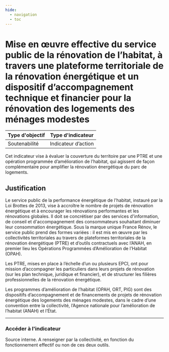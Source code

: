```yaml
---
hide:
  - navigation
  - toc
---
```

# Mise en œuvre effective du service public de la rénovation de l’habitat, à travers une plateforme territoriale de la rénovation énergétique et un dispositif d’accompagnement technique et financier pour la rénovation des logements des ménages modestes 



|Type d'objectif|Type d'indicateur|
|--|--|
|Soutenabilité|Indicateur d’action|

Cet indicateur vise à évaluer la couverture du territoire par une PTRE et une opération programmée  d’amélioration  de  l’habitat,  qui agissent de façon complémentaire pour amplifier la rénovation énergétique du parc de logements.  

## Justification

Le  service  public  de  la  performance  énergétique  de  l'habitat,  instauré  par  la  Loi Brottes de 2013, vise à accroître le nombre de projets de rénovation énergétique et à encourager  les  rénovations  performantes  et  les  rénovations  globales.  Il  doit  se concrétiser  par  des  services  d'information,  de  conseil  et  d'accompagnement  des consommateurs souhaitant diminuer leur consommation énergétique. Sous la marque unique France Rénov, le service public prend des formes variées : il est mis en œuvre par  les  collectivités  territoriales  au  travers  de  plateformes  territoriales  de  la rénovation énergétique (PTRE) et d’outils contractuels avec l’ANAH, en premier lieu les Opérations Programmées d’Amélioration de l’Habitat (OPAH). 
 
Les  PTRE,  mises  en  place  à  l’échelle  d’un  ou  plusieurs  EPCI,  ont  pour  mission d’accompagner  les  particuliers  dans  leurs  projets  de  rénovation  (sur  les  plan technique,  juridique  et  financier),  et  de  structurer  les  filières  professionnelles  de  la rénovation énergétique. 
 
Les  programmes  d’amélioration  de  l’habitat  (OPAH,  ORT,  PIG)  sont  des  dispositifs d’accompagnement  et  de  financements  de  projets  de  rénovation  énergétique  des logements  des  ménages  modestes,  dans  le  cadre  d’une  convention  entre  la collectivité, l’Agence nationale pour l’amélioration de l’habitat (ANAH) et l’État.  

---

### Accéder à l'indicateur

Source interne. A renseigner par la collectivité, en fonction du fonctionnement effectif ou non de ces deux outils. 
